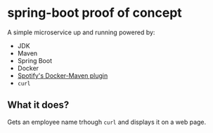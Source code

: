 # spring-boot proof of concept

A simple microservice up and running powered by:
- JDK
- Maven
- Spring Boot
- Docker
- [Spotify's Docker-Maven plugin](https://github.com/spotify/docker-maven-plugin)
- `curl`

## What it does?
Gets an employee name trhough `curl` and displays it on a web page.

